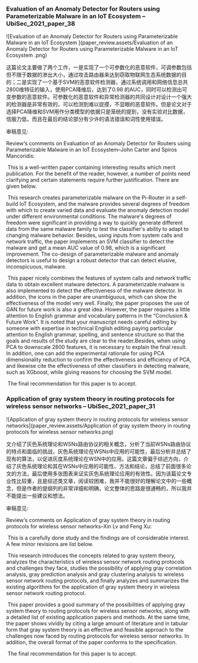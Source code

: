 ### Evaluation of an Anomaly Detector for Routers using Parameterizable Malware in an IoT Ecosystem – UbiSec_2021_paper_38

![Evaluation of an Anomaly Detector for Routers using Parameterizable Malware in an IoT Ecosystem ](paper_review.assets/Evaluation of an Anomaly Detector for Routers using Parameterizable Malware in an IoT Ecosystem .png)

​	这篇论文主要做了两个工作，一是实现了一个可参数化的恶意软件，可调参数包括但不限于数据的渗出大小，通过攻击路由器来达到窃取物联网生态系统数据的目的；二是实现了一个基于SVM的恶意软件检测器，通过系统调用和网络信息总共2800维特征的输入，使用PCA降维后，达到了0.98 的AUC，同时可以检测出可变参数的恶意软件。可参数化的恶意软件和异常检测器的共同设计对设计一个强大的检测器是非常有效的，可以检测到难以捉摸，不显眼的恶意软件。但是论文对于选择PCA降维和SVM用作分类模型的依据只是笼统的提到，没有实验对比数据，信服力低，而且在最后的结论部分有少许的语法错误和词性使用错误。



审稿意见: 



Review‘s comments on Evaluation of an Anomaly Detector for Routers using Parameterizable Malware in an IoT Ecosystem–John Carter and Spiros Mancoridis:

​	This is a well-written paper containing interesting results which merit publication. For the benefit of the reader, however, a number of points need clarifying and certain statements require further justification. There are given below.

​	This research creates parameterizable malware on the Pi-Router in a self-build IoT Ecosystem, and the malware provides several degrees of freedom with which to create varied data and evaluate the anomaly detection model under different environmental conditions. The malware's degrees of freedom were significant in providing a way to quickly generate different data from the same malware family to test the classifier's ability to adapt to changing malware behavior. Besides, using inputs from system calls and network traffic, the paper implements an SVM classifier to detect the malware and get a mean AUC value of 0.98, which is a significant improvement. The co-design of parameterizable malware and anomaly detectors is useful to design a robust detector that can detect elusive, inconspicuous, malware.

​	This paper nicely combines the features of system calls and network traffic data to obtain excellent malware detectors.  A parameterizable malware is also implemented to detect the effectiveness of the malware detector. In addition, the icons in the paper are unambiguous, which can show the effectiveness of the model very well. Finally, the paper proposes the use of GAN for future work is also a great idea. However, the paper requires a little attention to English grammar and vocabulary patterns in the “Conclusion & Future Work”. It is noted that your manuscript needs careful editing by someone with expertise in technical English editing paying particular attention to English grammar, spelling, and sentence structure so that the goals and results of the study are clear to the reader.Besides, when using PCA to downscale 2800 features, it is necessary to explain the final result.  In addition, one can add the experimental rationale for using PCA dimensionality reduction to confirm the effectiveness and efficiency of PCA, and likewise cite the effectiveness of other classifiers in detecting malware, such as XGboost, while giving reasons for choosing the SVM model.

​	The final recommendation for this paper is to accept.





### Application of gray system theory in routing protocols for wireless sensor networks – UbiSec_2021_paper_31

![Application of gray system theory in routing protocols for wireless sensor networks](paper_review.assets/Application of gray system theory in routing protocols for wireless sensor networks.png)

​	文介绍了灰色系统理论和WSNs路由协议的相关概念，分析了当前WSNs路由协议的特点和面临的挑战，灰色系统理论在WSNs中应用的可能性，最后分析并总结了现有的算法，以促进灰度系统理论在WSN中的应用。这篇文章偏于综述方向，介绍了灰色系统理论和其在WSNs中应用的可能性、方法和结论，总结了前面很多论文的方法，最后使用多张图表来证实灰色系统理论应用的有效性。因为该篇论文专业性比较重，且是综述类文章，阅读较困难，我并不能很好的理解论文中的一些概念，但是作者的提纲列的非常详细和明确，论文整体的思路是很通畅的，所以我并不能提出一些建议和想法。



审稿意见: 



Review‘s comments on Application of gray system theory in routing protocols for wireless sensor networks–Xin Lv and Feng Xu:

​	This is a carefully done study and the findings are of considerable interest. A few minor revisions are list below.

​	This research introduces the concepts related to gray system theory, analyzes the characteristics of wireless sensor network routing protocols and challenges they face, studies the possibility of applying gray correlation analysis, gray prediction analysis and gray clustering analysis to wireless sensor network routing protocols, and finally analyzes and summarizes the existing algorithms for the application of gray system theory in  wireless sensor network routing protocol.	

​	This paper provides a good summary of the possibilities of applying gray system theory to routing protocols for wireless sensor networks, along with a detailed list of existing application papers and methods. At the same time, the paper shows vividly by citing a large amount of literature and in tabular form that gray system theory is an effective and feasible approach to the challenges now faced by routing protocols for wireless sensor networks. In addition, the overall format of the paper conforms to the specification. 

​	The final recommendation for this paper is to accept.	
